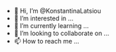 - 👋 Hi, I’m @KonstantinaLatsiou
- 👀 I’m interested in ...
- 🌱 I’m currently learning ...
- 💞️ I’m looking to collaborate on ...
- 📫 How to reach me ...

<!---
KonstantinaLatsiou/KonstantinaLatsiou is a ✨ special ✨ repository because its `README.md` (this file) appears on your GitHub profile.
You can click the Preview link to take a look at your changes.
--->
